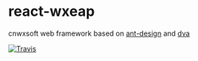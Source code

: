# react-wxeap 
cnwxsoft web framework based on [ant-design](https://ant.design) and [dva](https://github.com/dvajs/dva)

[![Travis](https://img.shields.io/travis/rust-lang/rust.svg)](https://www.npmjs.com/package/react-wxeap)
